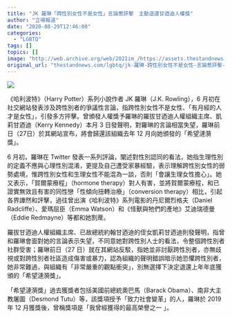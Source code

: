 ```yaml
---
title: "JK 羅琳「跨性別女性不是女性」言論惹評擊　主動退還甘迺迪人權獎"
author: "立場報道"
date: "2020-08-29T12:46:00"
categories:
  - "LGBTQ"
tags: []
topics: []
image: "http://web.archive.org/web/2021im_/https://assets.thestandnews.com/media/photos/JK-03_F3GXZ_UIZbH8N.png"
original_url: "thestandnews.com/lgbtq/jk-羅琳-跨性別女性不是女性-言論惹評擊-主動退還甘迺迪人權獎"
---
```

![](http://web.archive.org/web/2021im_/https://assets.thestandnews.com/media/photos/JK-03_F3GXZ_UIZbH8N.png)

《哈利波特》（Harry Potter）系列小說作者 JK 羅琳（J.K. Rowling），6 月初在社交網站發表涉及跨性別者的爭議性言論，指跨性別女性不是女性、「有月經的人才是女性」，引發多方抨擊。曾頒發人權獎予羅琳的羅拔甘迺迪人權組織主席、凱莉甘迺迪（Kerry Kennedy）本月 3 日發聲明，對羅琳的言論相當失望，羅琳前日（27日）於其網站宣布，將會歸還該組織去年 12 月向她頒發的「希望漣漪獎」。

6 月初，羅琳在 Twitter 發表一系列評論，闡述對性別認同的看法，她指生理性別的定義不應與心理性別混淆，更提及自己遭受家暴經驗，表示理解跨性別女性的弱勢處境，惟跨性別女性和生理女性不能混為一談，否則「會讓生理女性擔心」。她又表示，「賀爾蒙療程」（hormone therapy）對人有害，並將賀爾蒙療程，和已證實無效且有害的同性戀「性傾向扭轉治療」（conversion therapy）相比，引起各界譁然和評擊，過往曾出演《哈利波特》系列電影的丹尼爾烈格夫（Daniel Radcliffe）、愛瑪屈臣（Emma Watson）和《怪獸與牠們的產地》艾迪瑞德曼（Eddie Redmayne）等都和她割蓆。

羅拔甘迺迪人權組織主席、已故總統約翰甘迺迪的侄女凱莉甘迺迪則發聲明，指曾和羅琳會面對她的言論表示失望，不同意她對跨性別人士的看法，令整個跨性別者社群受害；羅琳前日（27 日）就在其網站反駁，指她並非討厭跨性別者，亦無歧視或對跨性別者社區造成傷害或暴力，認為組織的聲明錯誤暗示她恐懼跨性別者，她非常難過，與組織有「非常嚴重的觀點衝突」，別無選擇下決定退還上年年底獲頒的「希望漣漪獎」。

「希望漣漪獎」過去獲獎者包括美國前總統奧巴馬（Barack Obama）、南非大主教屠圖（Desmond Tutu）等，該獎項授予「致力社會變革」的人，羅琳於 2019 年 12 月獲獎後，曾稱獎項是「我曾經獲得的最高榮譽之一 」。